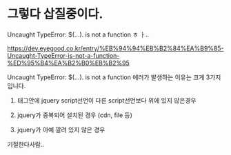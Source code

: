# 그렇다 삽질중이다.







Uncaught TypeError: $(...). is not a function ㅎ ㅏ..


https://dev.eyegood.co.kr/entry/%EB%94%94%EB%B2%84%EA%B9%85-Uncaught-TypeError-is-not-a-function-%ED%95%B4%EA%B2%B0%EB%B2%95

Uncaught TypeError: $(...). is not a function 에러가 발생하는 이유는 크게 3가지 입니다.

1. <head>태그안에 jquery script선언이 다른 script선언보다 위에 있지 않은경우

2. jquery가 중복되어 설치된 경우 (cdn, file 등)

3. jquery가 아예 깔려 있지 않은 경우

기절한다사람.. 
